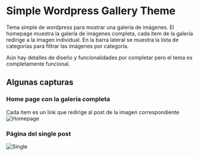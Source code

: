 # Simple Wordpress Gallery Theme
Tema simple de wordpress para mostrar una galería de imágenes. El homepage muestra la galería de imágenes completa, cada item de la galería redirige a la imagen individual. En la barra lateral se muestra la lista de categorías para filtrar las imágenes por categoría.

Aún hay detalles de diseño y funcionalidades por completar pero el tema es completamente funcional.

## Algunas capturas

### Home page con la galería completa
Cada item es un link que redirige al post de la imagen correspondiente
![Homepage](https://res.cloudinary.com/dzytlqnoi/image/upload/v1591122251/wordpress_misc/home_eisyld.png)

### Página del single post
![Single](https://res.cloudinary.com/dzytlqnoi/image/upload/v1591122243/wordpress_misc/single_aluiny.png)